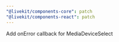 ```yaml
---
"@livekit/components-core": patch
"@livekit/components-react": patch
---
```


Add onError callback for MediaDeviceSelect
